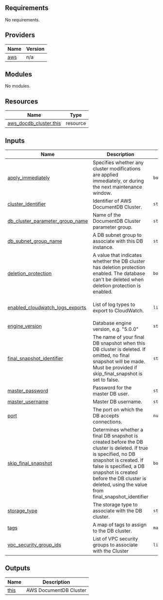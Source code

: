 <!-- BEGIN_TF_DOCS -->
## Requirements

No requirements.

## Providers

| Name | Version |
|------|---------|
| <a name="provider_aws"></a> [aws](#provider\_aws) | n/a |

## Modules

No modules.

## Resources

| Name | Type |
|------|------|
| [aws_docdb_cluster.this](https://registry.terraform.io/providers/hashicorp/aws/latest/docs/resources/docdb_cluster) | resource |

## Inputs

| Name | Description | Type | Default | Required |
|------|-------------|------|---------|:--------:|
| <a name="input_apply_immediately"></a> [apply\_immediately](#input\_apply\_immediately) | Specifies whether any cluster modifications are applied immediately, or during the next maintenance window. | `bool` | `true` | no |
| <a name="input_cluster_identifier"></a> [cluster\_identifier](#input\_cluster\_identifier) | Identifier of AWS DocumentDB Cluster. | `string` | n/a | yes |
| <a name="input_db_cluster_parameter_group_name"></a> [db\_cluster\_parameter\_group\_name](#input\_db\_cluster\_parameter\_group\_name) | Name of the DocumentDB Cluster parameter group. | `string` | n/a | yes |
| <a name="input_db_subnet_group_name"></a> [db\_subnet\_group\_name](#input\_db\_subnet\_group\_name) | A DB subnet group to associate with this DB instance. | `string` | n/a | yes |
| <a name="input_deletion_protection"></a> [deletion\_protection](#input\_deletion\_protection) | A value that indicates whether the DB cluster has deletion protection enabled. The database can't be deleted when deletion protection is enabled. | `bool` | `false` | no |
| <a name="input_enabled_cloudwatch_logs_exports"></a> [enabled\_cloudwatch\_logs\_exports](#input\_enabled\_cloudwatch\_logs\_exports) | List of log types to export to CloudWatch. | `list(string)` | <pre>[<br>  "audit"<br>]</pre> | no |
| <a name="input_engine_version"></a> [engine\_version](#input\_engine\_version) | Database engine version, e.g. "5.0.0" | `string` | `"5.0.0"` | no |
| <a name="input_final_snapshot_identifier"></a> [final\_snapshot\_identifier](#input\_final\_snapshot\_identifier) | The name of your final DB snapshot when this DB cluster is deleted. If omitted, no final snapshot will be made. Must be provided if skip\_final\_snapshot is set to false. | `string` | `null` | no |
| <a name="input_master_password"></a> [master\_password](#input\_master\_password) | Password for the master DB user. | `string` | n/a | yes |
| <a name="input_master_username"></a> [master\_username](#input\_master\_username) | Master DB username. | `string` | `"docdb"` | no |
| <a name="input_port"></a> [port](#input\_port) | The port on which the DB accepts connections. | `number` | `27017` | no |
| <a name="input_skip_final_snapshot"></a> [skip\_final\_snapshot](#input\_skip\_final\_snapshot) | Determines whether a final DB snapshot is created before the DB cluster is deleted. If true is specified, no DB snapshot is created. If false is specified, a DB snapshot is created before the DB cluster is deleted, using the value from final\_snapshot\_identifier | `bool` | `true` | no |
| <a name="input_storage_type"></a> [storage\_type](#input\_storage\_type) | The storage type to associate with the DB cluster. | `string` | `"standard"` | no |
| <a name="input_tags"></a> [tags](#input\_tags) | A map of tags to assign to the DB cluster. | `map(string)` | `null` | no |
| <a name="input_vpc_security_group_ids"></a> [vpc\_security\_group\_ids](#input\_vpc\_security\_group\_ids) | List of VPC security groups to associate with the Cluster | `list(string)` | n/a | yes |

## Outputs

| Name | Description |
|------|-------------|
| <a name="output_this"></a> [this](#output\_this) | AWS DocumentDB Cluster |
<!-- END_TF_DOCS -->